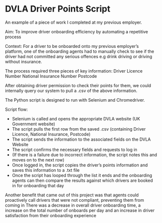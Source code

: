 # DVLA Driver Points Script

An example of a piece of work I completed at my previous employer.

Aim:
To improve driver onboarding efficiency by automating a repetitive process

Context:
For a driver to be onboarded onto my previous employer’s platform, one of the onboarding agents had to manually check to see if the driver had not committed any serious offences e.g drink driving or driving without insurance.

The process required three pieces of key information:
Driver Licence Number
National Insurance Number
Postcode

After obtaining driver permission to check their points for them, we could internally query our system to pull a .csv of the above information.

The Python script is designed to run with Selenium and Chromedriver. 

Script flow:
- Selenium is called and opens the appropriate DVLA website (UK Government website)
- The script pulls the first row from the saved .csv (containing Driver Licence, National Insurance, Postcode)
- The script sends the information to the associated fields on the DVLA Website
- The script confirms the necessary fields and requests to log in
- (If there is a failure due to incorrect information, the script notes this and moves on to the next row)
- Once logged in, the script copies the driver’s points information and saves this information to a .txt file
- Once the script has looped through the list it ends and the onboarding agents can then compare the results against which drivers are booked in for onboarding that day

Another benefit that came out of this project was that agents could proactively call drivers that were not compliant, preventing them from coming in
There was a decrease in overall driver onboarding time, a increase on the total number of onboards per day and an increase in driver satisfaction from their onboarding experience



